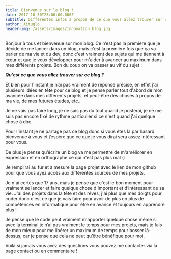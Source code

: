 ```yaml
---
title: Bienvenue sur le blog !
date: 2017-10-30T23:00:00.000Z
subtitle: Différentes infos à propos de ce que vous allez trouver sur ce blog
author: Aituglo
header-img: /assets/images/innovation_blog.jpg
---
```

Bonjour à tous et bienvenue sur mon blog. Ce n’est pas la première que je décide de me lancer dans un blog, mais c'est la première fois que ça va parler de ma vie et du dev, donc c'est vraiment des sujets qui me tiennent à cœur et que je veux développer pour m'aider à avancer au maximum dans mes différents projets. Bon du coup on va passer au vif du sujet :

_**Qu'est ce que vous allez trouver sur ce blog ?**_

Et bien pour l'instant je n’ai pas vraiment de réponse précise, en effet j'ai plusieurs idées en tête pour ce blog et je pense parler tout d'abord de mon avancée dans mes différents projets, et peut-être des choses à propos de ma vie, de mes futures études, etc..

Je ne vais pas faire long, je ne sais pas du tout quand je posterai, je ne me suis pas encore fixé de rythme particulier si ce n'est quand j'ai quelque chose à dire.

Pour l'instant je ne partage pas ce blog donc si vous êtes là par hasard bienvenue à vous et j’espère que ce que je vous dirai sera assez intéressant pour vous.

De plus je pense qu’écrire un blog va me permettre de m'améliorer en expression et en orthographe ce qui n'est pas plus mal :)

Je remplirai au fur et à mesure la page projet avec le lien de mon github pour que vous ayez accès aux différentes sources de mes projets.

Je n'ai certes que 17 ans, mais je pense que c'est le bon moment pour vraiment se lancer et faire quelque chose d'important et d’intéressant de sa vie. J'ai des projets dans la tête et des rêves, j'ai plus que mes doigts pour coder donc c'est ce que je vais faire pour avoir de plus en plus de compétences en informatique pour être en avance et toujours en apprendre plus !

Je pense que le code peut vraiment m'apporter quelque chose même si avec la terminal je n’ai pas vraiment le temps pour mes projets, mais je fais de mon mieux pour me libérer un maximum de temps pour bosser là-dessus, car je pense que cela ne peut qu’être bénéfique pour moi.

Voilà si jamais vous avez des questions vous pouvez me contacter via la page contact ou en commentaire !
